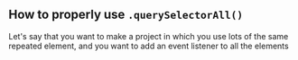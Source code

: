 ## How to properly use ```.querySelectorAll()```

Let's say that you want to make a project in which you use lots of the same
repeated element, and you want to add an event listener to all the elements